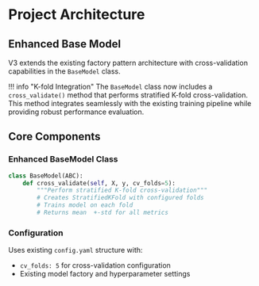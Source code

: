 # Project Architecture

## Enhanced Base Model

V3 extends the existing factory pattern architecture with cross-validation capabilities in the `BaseModel` class.

!!! info "K-fold Integration"
    The `BaseModel` class now includes a `cross_validate()` method that performs stratified K-fold cross-validation. This method integrates seamlessly with the existing training pipeline while providing robust performance evaluation.

## Core Components

### Enhanced BaseModel Class
```python
class BaseModel(ABC):
    def cross_validate(self, X, y, cv_folds=5):
        """Perform stratified K-fold cross-validation"""
        # Creates StratifiedKFold with configured folds
        # Trains model on each fold
        # Returns mean  +-std for all metrics
```

### Configuration
Uses existing `config.yaml` structure with:

- `cv_folds: 5` for cross-validation configuration
- Existing model factory and hyperparameter settings